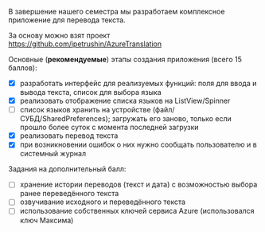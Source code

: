 В завершение нашего семестра мы разработаем комплексное приложение для перевода текста.

За основу можно взят проект  https://github.com/ipetrushin/AzureTranslation 


Основные (**рекомендуемые**) этапы создания приложения (всего 15 баллов):
  - [X] разработать интерфейс для реализуемых функций: поля для ввода и вывода текста, список для выбора языка
  - [X] реализовать отображение списка языков на ListView/Spinner
  - [ ] список языков хранить на устройстве (файл/СУБД/SharedPreferences); загружать его заново, только если прошло более суток с момента последней загрузки
  - [X] реализовать перевод текста
  - [X] при возникновении ошибок о них нужно сообщать пользователю и в системный журнал 

Задания на дополнительный балл:

  - [ ] хранение истории переводов (текст и дата) с возможностью выбора ранее переведённого текста 
  - [ ] озвучивание исходного и переведённого текста 
  - [ ] использование собственных ключей сервиса Azure (использовался ключ Максима)
